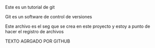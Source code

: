 Este es un tutorial de git

Git es un software de control de versiones


Este archivo es el seg que se crea en este proyecto y estoy a punto de hacer el registro de archivos

TEXTO AGRGADO POR GITHUB
